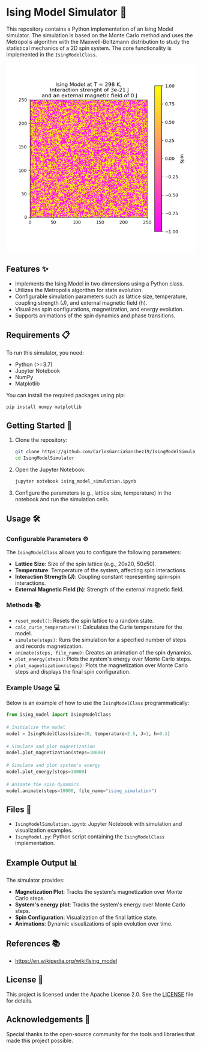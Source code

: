 # Ising Model Simulator 🎲

This repository contains a Python implementation of an Ising Model simulator. The simulation is based on the Monte Carlo method and uses the Metropolis algorithm with the Maxwell-Boltzmann distribution to study the statistical mechanics of a 2D spin system. The core functionality is implemented in the `IsingModelClass`.

![Ising Model Animation](ising_model_1.gif)

## Features ✨
- Implements the Ising Model in two dimensions using a Python class.
- Utilizes the Metropolis algorithm for state evolution.
- Configurable simulation parameters such as lattice size, temperature, coupling strength (J), and external magnetic field (h).
- Visualizes spin configurations, magnetization, and energy evolution.
- Supports animations of the spin dynamics and phase transitions.

## Requirements 📋
To run this simulator, you need:

- Python (>=3.7)
- Jupyter Notebook
- NumPy
- Matplotlib

You can install the required packages using pip:
```bash
pip install numpy matplotlib
```

## Getting Started 🚀
1. Clone the repository:
	```bash
	git clone https://github.com/CarlosGarciaSanchez19/IsingModelSimulator.git
	cd IsingModelSimulator
	```

2. Open the Jupyter Notebook:
	```bash
	jupyter notebook ising_model_simulation.ipynb
	```

3. Configure the parameters (e.g., lattice size, temperature) in the notebook and run the simulation cells.

## Usage 🛠️
### Configurable Parameters ⚙️
The `IsingModelClass` allows you to configure the following parameters:
- **Lattice Size**: Size of the spin lattice (e.g., 20x20, 50x50).
- **Temperature**: Temperature of the system, affecting spin interactions.
- **Interaction Strength (J)**: Coupling constant representing spin-spin interactions.
- **External Magnetic Field (h)**: Strength of the external magnetic field.

### Methods 📚
- `reset_model()`: Resets the spin lattice to a random state.
- `calc_curie_temperature()`: Calculates the Curie temperature for the model.
- `simulate(steps)`: Runs the simulation for a specified number of steps and records magnetization.
- `animate(steps, file_name)`: Creates an animation of the spin dynamics.
- `plot_energy(steps)`: Plots the system's energy over Monte Carlo steps.
- `plot_magnetization(steps)`: Plots the magnetization over Monte Carlo steps and displays the final spin configuration.

### Example Usage 💻
Below is an example of how to use the `IsingModelClass` programmatically:
```python
from ising_model import IsingModelClass

# Initialize the model
model = IsingModelClass(size=20, temperature=2.5, J=1, h=0.1)

# Simulate and plot magnetization
model.plot_magnetization(steps=10000)

# Simulate and plot system's energy
model.plot_energy(steps=10000)

# Animate the spin dynamics
model.animate(steps=10000, file_name="ising_simulation")
```

## Files 📁
- `IsingModelSimulation.ipynb`: Jupyter Notebook with simulation and visualization examples.
- `IsingModel.py`: Python script containing the `IsingModelClass` implementation.

## Example Output 📊
The simulator provides:
- **Magnetization Plot**: Tracks the system's magnetization over Monte Carlo steps.
- **System's energy plot**: Tracks the system's energy over Monte Carlo steps.
- **Spin Configuration**: Visualization of the final lattice state.
- **Animations**: Dynamic visualizations of spin evolution over time.

## References 📚
- https://en.wikipedia.org/wiki/Ising_model

## License 📜
This project is licensed under the Apache License 2.0. See the [LICENSE](LICENSE) file for details.

## Acknowledgements 🙏
Special thanks to the open-source community for the tools and libraries that made this project possible.

